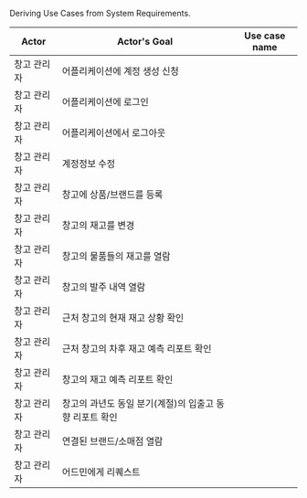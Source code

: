 Deriving Use Cases from System Requirements.

| Actor       | Actor's Goal                                            | Use case name |
| ----------- | ------------------------------------------------------- | ------------- |
| 창고 관리자 | 어플리케이션에 계정 생성 신청                           |               |
| 창고 관리자 | 어플리케이션에 로그인                                   |               |
| 창고 관리자 | 어플리케이션에서 로그아웃                               |               |
| 창고 관리자 | 계정정보 수정                                           |               |
| 창고 관리자 | 창고에 상품/브랜드를 등록                               |               |
| 창고 관리자 | 창고의 재고를 변경                                      |               |
| 창고 관리자 | 창고의 물품들의 재고를 열람                             |               |
| 창고 관리자 | 창고의 발주 내역 열람                                   |               |
| 창고 관리자 | 근처 창고의 현재 재고 상황 확인                         |               |
| 창고 관리자 | 근처 창고의 차후 재고 예측 리포트 확인                  |               |
| 창고 관리자 | 창고의 재고 예측 리포트 확인                            |               |
| 창고 관리자 | 창고의 과년도 동일 분기(계절)의 입출고 동향 리포트 확인 |               |
| 창고 관리자 | 연결된 브랜드/소매점 열람                               |               |
| 창고 관리자 | 어드민에게 리퀘스트                                     |               |

